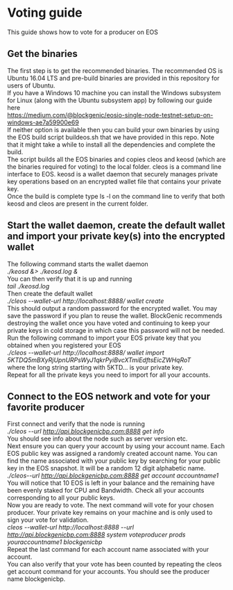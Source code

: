 # Voting guide
This guide shows how to vote for a producer on EOS

## Get the binaries
The first step is to get the recommended binaries. The recommended OS is Ubuntu 16.04 LTS and pre-build binaries are provided in this repository for users of Ubuntu.  
If you have a Windows 10 machine you can install the Windows subsystem for Linux (along with the Ubuntu subsystem app) by following our guide here  
https://medium.com/@blockgenic/eosio-single-node-testnet-setup-on-windows-ae7a59900e69  
If neither option is available then you can build your own binaries by using the EOS build script buildeos.sh that we have provided in this repo. Note that it might take a while to install all the dependencies and complete the build.  
The script builds all the EOS binaries and copies cleos and keosd (which are the binaries required for voting) to the local folder. cleos is a command line interface to EOS. keosd is a wallet daemon that securely manages private key operations based on an encrypted wallet file that contains your private key.   
Once the build is complete type ls -l on the command line to verify that both keosd and cleos are present in the current folder.  

## Start the wallet daemon, create the default wallet and import your private key(s) into the encrypted wallet
The following command starts the wallet daemon  
*./keosd &> ./keosd.log &*  
You can then verify that it is up and running  
*tail ./keosd.log*  
Then create the default wallet  
*./cleos --wallet-url http://localhost:8888/ wallet create*  
This should output a random password for the encrypted wallet. You may save the password if you plan to reuse the wallet. BlockGenic recommends destroying the wallet once you have voted and continuing to keep your private keys in cold storage in which case this password will not be needed.  
Run the following command to import your EOS private key that you obtained when you registered your EOS  
*./cleos --wallet-url http://localhost:8888/ wallet import 5KTDQ5mBXyRjUpnURPsWyJ1qkrPyiBvcXTmiEdftsEicZWHqRoT*  
where the long string starting with 5KTD... is your private key.  
Repeat for all the private keys you need to import for all your accounts.  

## Connect to the EOS network and vote for your favorite producer
First connect and verify that the node is running  
*./cleos  --url http://api.blockgenicbp.com:8888 get info*  
You should see info about the node such as server version etc.  
Next ensure you can query your account by using your account name. Each EOS public key was assigned a randomly created account name. You can find the name associated with your public key by searching for your public key in the EOS snapshot. It will be a random 12 digit alphabetic name.  
*./cleos--url http://api.blockgenicbp.com:8888 get account accountname1*  
You will notice that 10 EOS is left in your balance and the remaining have been evenly staked for CPU and Bandwidth. 
Check all your accounts corresponding to all your public keys.  
Now you are ready to vote. The next command will vote for your chosen producer. Your private key remains on your machine and is only used to sign your vote for validation.  
*cleos --wallet-url http://localhost:8888 --url http://api.blockgenicbp.com:8888 system voteproducer prods youraccountname1 blockgenicbp*  
Repeat the last command for each account name associated with your account.  
You can also verify that your vote has been counted by repeating the cleos get account command for your accounts. You should see the producer name blockgenicbp.
